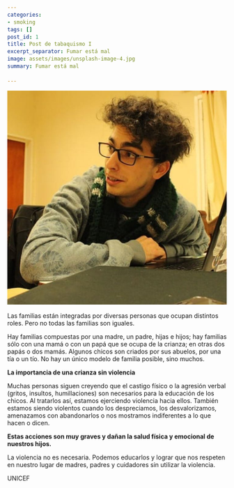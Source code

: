 ```yaml
---
categories:
- smoking
tags: []
post_id: 1
title: Post de tabaquismo I
excerpt_separator: Fumar está mal
image: assets/images/unsplash-image-4.jpg
summary: Fumar está mal

---
```

![](assets/images/photo4947257435832297596.jpg)

Las familias están integradas por diversas personas que ocupan distintos roles. Pero no todas las familias son iguales.

Hay familias compuestas por una madre, un padre, hijas e hijos; hay familias sólo con una mamá o con un papá que se ocupa de la crianza; en otras dos papás o dos mamás. Algunos chicos son criados por sus abuelos, por una tía o un tío. No hay un único modelo de familia posible, sino muchos.

**La importancia de una crianza sin violencia**

Muchas personas siguen creyendo que el castigo físico o la agresión verbal (gritos, insultos, humillaciones) son necesarios para la educación de los chicos. Al tratarlos así, estamos ejerciendo violencia hacia ellos. También estamos siendo violentos cuando los despreciamos, los desvalorizamos, amenazamos con abandonarlos o nos mostramos indiferentes a lo que hacen o dicen.

**Estas acciones son muy graves y dañan la salud física y emocional de nuestros hijos.**

La violencia no es necesaria. Podemos educarlos y lograr que nos respeten en nuestro lugar de madres, padres y cuidadores sin utilizar la violencia.

UNICEF